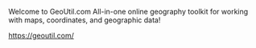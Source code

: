 Welcome to GeoUtil.com
All-in-one online geography toolkit for working with maps, coordinates, and geographic data!

https://geoutil.com/